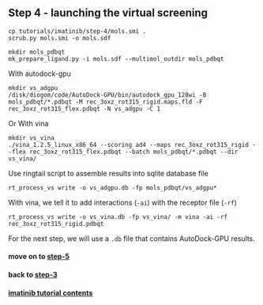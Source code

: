 ## Step 4 - launching the virtual screening

```
cp tutorials/imatinib/step-4/mols.smi .
scrub.py mols.smi -o mols.sdf

mkdir mols_pdbqt
mk_prepare_ligand.py -i mols.sdf --multimol_outdir mols_pdbqt
```

With autodock-gpu
```
mkdir vs_adgpu
/disk/diogom/code/AutoDock-GPU/bin/autodock_gpu_128wi -B mols_pdbqt/*.pdbqt -M rec_3oxz_rot315_rigid.maps.fld -F rec_3oxz_rot315_flex.pdbqt -N vs_adgpu -C 1
```

Or With vina
```
mkdir vs_vina
./vina_1.2.5_linux_x86_64 --scoring ad4 --maps rec_3oxz_rot315_rigid --flex rec_3oxz_rot315_flex.pdbqt --batch mols_pdbqt/*.pdbqt --dir vs_vina/
```

Use ringtail script to assemble results into sqlite database file
```
rt_process_vs write -o vs_adgpu.db -fp mols_pdbqt/vs_adgpu*
```

With vina, we tell it to add interactions (`-ai`) with the receptor file (`-rf`)
```
rt_process_vs write -o vs_vina.db -fp vs_vina/ -m vina -ai -rf rec_3oxz_rot315_rigid.pdbqt
```

For the next step, we will use a `.db` file that contains AutoDock-GPU results.

#### move on to [step-5](../step-5)

#### back to [step-3](../step-3)

#### [imatinib tutorial contents](../)
